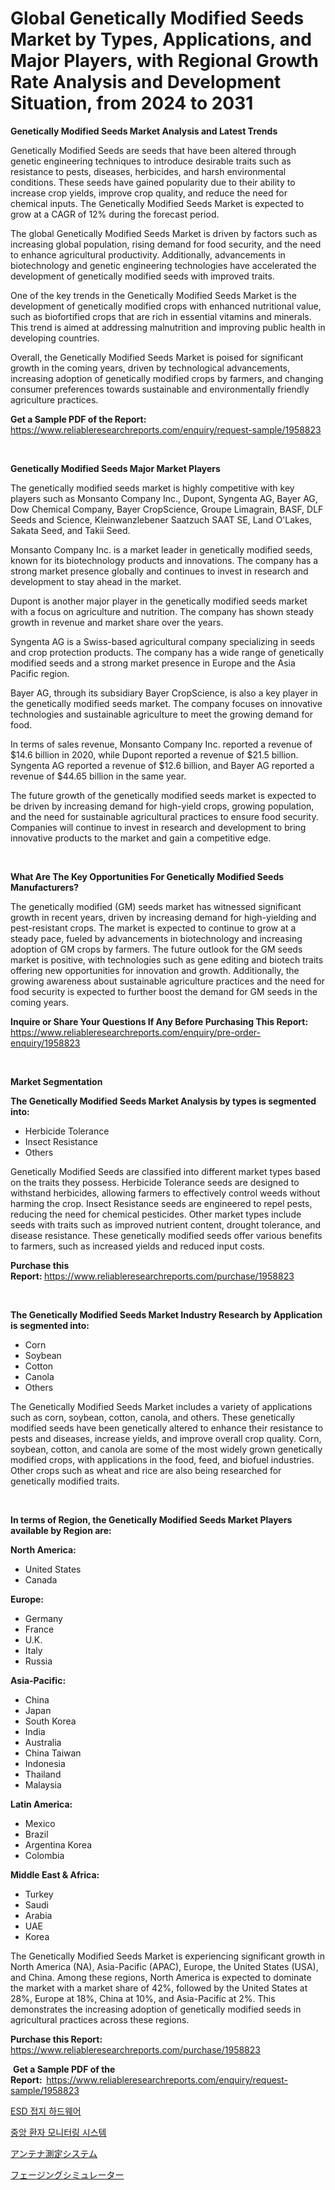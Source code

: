 <p><h1>Global Genetically Modified Seeds Market by Types, Applications, and Major Players, with Regional Growth Rate Analysis and Development Situation, from 2024 to 2031</h1></p><p><strong>Genetically Modified Seeds Market Analysis and Latest Trends</strong></p>
<p><p>Genetically Modified Seeds are seeds that have been altered through genetic engineering techniques to introduce desirable traits such as resistance to pests, diseases, herbicides, and harsh environmental conditions. These seeds have gained popularity due to their ability to increase crop yields, improve crop quality, and reduce the need for chemical inputs. The Genetically Modified Seeds Market is expected to grow at a CAGR of 12% during the forecast period.</p><p>The global Genetically Modified Seeds Market is driven by factors such as increasing global population, rising demand for food security, and the need to enhance agricultural productivity. Additionally, advancements in biotechnology and genetic engineering technologies have accelerated the development of genetically modified seeds with improved traits.</p><p>One of the key trends in the Genetically Modified Seeds Market is the development of genetically modified crops with enhanced nutritional value, such as biofortified crops that are rich in essential vitamins and minerals. This trend is aimed at addressing malnutrition and improving public health in developing countries.</p><p>Overall, the Genetically Modified Seeds Market is poised for significant growth in the coming years, driven by technological advancements, increasing adoption of genetically modified crops by farmers, and changing consumer preferences towards sustainable and environmentally friendly agriculture practices.</p></p>
<p><strong>Get a Sample PDF of the Report:&nbsp;</strong> <a href="https://www.reliableresearchreports.com/enquiry/request-sample/1958823">https://www.reliableresearchreports.com/enquiry/request-sample/1958823</a></p>
<p>&nbsp;</p>
<p><strong>Genetically Modified Seeds Major Market Players</strong></p>
<p><p>The genetically modified seeds market is highly competitive with key players such as Monsanto Company Inc., Dupont, Syngenta AG, Bayer AG, Dow Chemical Company, Bayer CropScience, Groupe Limagrain, BASF, DLF Seeds and Science, Kleinwanzlebener Saatzuch SAAT SE, Land O'Lakes, Sakata Seed, and Takii Seed. </p><p>Monsanto Company Inc. is a market leader in genetically modified seeds, known for its biotechnology products and innovations. The company has a strong market presence globally and continues to invest in research and development to stay ahead in the market.</p><p>Dupont is another major player in the genetically modified seeds market with a focus on agriculture and nutrition. The company has shown steady growth in revenue and market share over the years.</p><p>Syngenta AG is a Swiss-based agricultural company specializing in seeds and crop protection products. The company has a wide range of genetically modified seeds and a strong market presence in Europe and the Asia Pacific region.</p><p>Bayer AG, through its subsidiary Bayer CropScience, is also a key player in the genetically modified seeds market. The company focuses on innovative technologies and sustainable agriculture to meet the growing demand for food.</p><p>In terms of sales revenue, Monsanto Company Inc. reported a revenue of $14.6 billion in 2020, while Dupont reported a revenue of $21.5 billion. Syngenta AG reported a revenue of $12.6 billion, and Bayer AG reported a revenue of $44.65 billion in the same year.</p><p>The future growth of the genetically modified seeds market is expected to be driven by increasing demand for high-yield crops, growing population, and the need for sustainable agricultural practices to ensure food security. Companies will continue to invest in research and development to bring innovative products to the market and gain a competitive edge.</p></p>
<p>&nbsp;</p>
<p><strong>What Are The Key Opportunities For Genetically Modified Seeds Manufacturers?</strong></p>
<p><p>The genetically modified (GM) seeds market has witnessed significant growth in recent years, driven by increasing demand for high-yielding and pest-resistant crops. The market is expected to continue to grow at a steady pace, fueled by advancements in biotechnology and increasing adoption of GM crops by farmers. The future outlook for the GM seeds market is positive, with technologies such as gene editing and biotech traits offering new opportunities for innovation and growth. Additionally, the growing awareness about sustainable agriculture practices and the need for food security is expected to further boost the demand for GM seeds in the coming years.</p></p>
<p><strong>Inquire or Share Your Questions If Any Before Purchasing This Report:</strong> <a href="https://www.reliableresearchreports.com/enquiry/pre-order-enquiry/1958823">https://www.reliableresearchreports.com/enquiry/pre-order-enquiry/1958823</a></p>
<p>&nbsp;</p>
<p><strong>Market Segmentation</strong></p>
<p><strong>The Genetically Modified Seeds Market Analysis by types is segmented into:</strong></p>
<p><ul><li>Herbicide Tolerance</li><li>Insect Resistance</li><li>Others</li></ul></p>
<p><p>Genetically Modified Seeds are classified into different market types based on the traits they possess. Herbicide Tolerance seeds are designed to withstand herbicides, allowing farmers to effectively control weeds without harming the crop. Insect Resistance seeds are engineered to repel pests, reducing the need for chemical pesticides. Other market types include seeds with traits such as improved nutrient content, drought tolerance, and disease resistance. These genetically modified seeds offer various benefits to farmers, such as increased yields and reduced input costs.</p></p>
<p><strong>Purchase this Report:&nbsp;</strong><a href="https://www.reliableresearchreports.com/purchase/1958823">https://www.reliableresearchreports.com/purchase/1958823</a></p>
<p>&nbsp;</p>
<p><strong>The Genetically Modified Seeds Market Industry Research by Application is segmented into:</strong></p>
<p><ul><li>Corn</li><li>Soybean</li><li>Cotton</li><li>Canola</li><li>Others</li></ul></p>
<p><p>The Genetically Modified Seeds Market includes a variety of applications such as corn, soybean, cotton, canola, and others. These genetically modified seeds have been genetically altered to enhance their resistance to pests and diseases, increase yields, and improve overall crop quality. Corn, soybean, cotton, and canola are some of the most widely grown genetically modified crops, with applications in the food, feed, and biofuel industries. Other crops such as wheat and rice are also being researched for genetically modified traits.</p></p>
<p>&nbsp;</p>
<p><strong>In terms of Region, the Genetically Modified Seeds Market Players available by Region are:</strong></p>
<p>
    <p> <strong> North America: </strong>
        <ul>
            <li>United States</li>
            <li>Canada</li>
        </ul>
        </p> 
    <p> <strong> Europe: </strong>
        <ul>
            <li>Germany</li>
            <li>France</li>
            <li>U.K.</li>
            <li>Italy</li>
            <li>Russia</li>
        </ul>
        </p> 
    <p> <strong> Asia-Pacific: </strong>
        <ul>
            <li>China</li>
            <li>Japan</li>
            <li>South Korea</li>
            <li>India</li>
            <li>Australia</li>
            <li>China Taiwan</li>
            <li>Indonesia</li>
            <li>Thailand</li>
            <li>Malaysia</li>
        </ul>
        </p> 
    <p> <strong> Latin America: </strong>
        <ul>
            <li>Mexico</li>
            <li>Brazil</li>
            <li>Argentina Korea</li>
            <li>Colombia</li>
        </ul>
        </p> 
    <p> <strong> Middle East & Africa: </strong>
        <ul>
            <li>Turkey</li>
            <li>Saudi</li>
            <li>Arabia</li>
            <li>UAE</li>
            <li>Korea</li>
        </ul>
    </p>
    </p>
<p><p>The Genetically Modified Seeds Market is experiencing significant growth in North America (NA), Asia-Pacific (APAC), Europe, the United States (USA), and China. Among these regions, North America is expected to dominate the market with a market share of 42%, followed by the United States at 28%, Europe at 18%, China at 10%, and Asia-Pacific at 2%. This demonstrates the increasing adoption of genetically modified seeds in agricultural practices across these regions.</p></p>
<p><strong>Purchase this Report: </strong><a href="https://www.reliableresearchreports.com/purchase/1958823">https://www.reliableresearchreports.com/purchase/1958823</a></p>
<p>&nbsp;<strong>Get a Sample PDF of the Report:&nbsp;&nbsp;</strong><a href="https://www.reliableresearchreports.com/enquiry/request-sample/1958823">https://www.reliableresearchreports.com/enquiry/request-sample/1958823</a></p>
<p><strong></strong></p>
<p><p><a href="https://medium.com/@airanohannonzb68e5pb53oc1/esd-grounding-hardware-%EC%8B%9C%EC%9E%A5-%EC%9C%A0%ED%98%95-%EC%9D%91%EC%9A%A9-%EB%B0%8F-%EC%A7%80%EB%A6%AC%EC%97%90-%EB%8C%80%ED%95%9C-%ED%8F%AC%EA%B4%84%EC%A0%81-%ED%8F%89%EA%B0%80-9ae14c88e88e">ESD 접지 하드웨어</a></p><p><a href="https://medium.com/@twb809904379/2024%EB%85%84%EB%B6%80%ED%84%B0-2031%EB%85%84%EA%B9%8C%EC%A7%80%EC%9D%98-%EC%A4%91%EC%95%99-%ED%99%98%EC%9E%90-%EB%AA%A8%EB%8B%88%ED%84%B0%EB%A7%81-%EC%8B%9C%EC%8A%A4%ED%85%9C-%EC%8B%9C%EC%9E%A5-%EB%B6%84%EC%84%9D%EA%B3%BC-%EA%B7%9C%EB%AA%A8-%EC%98%88%EC%B8%A1-9654be96894d">중앙 환자 모니터링 시스템</a></p><p><a href="https://medium.com/@ag1596/%E6%AC%A1%E3%81%AE%E6%96%87%E7%AB%A0%E3%82%92%E6%97%A5%E6%9C%AC%E8%AA%9E%E3%81%AB%E7%BF%BB%E8%A8%B3%E3%81%97%E3%81%A6%E3%81%8F%E3%81%A0%E3%81%95%E3%81%84-%E3%82%A2%E3%83%B3%E3%83%86%E3%83%8A%E6%B8%AC%E5%AE%9A%E3%82%B7%E3%82%B9%E3%83%86%E3%83%A0%E5%B8%82%E5%A0%B4%E5%B1%95%E6%9C%9B-%E7%94%A3%E6%A5%AD%E6%A6%82%E8%A6%81%E3%81%A8%E4%BA%88%E6%B8%AC-2024%E5%B9%B4%E3%81%8B%E3%82%892031%E5%B9%B4-9d0b64d25a39">アンテナ測定システム</a></p><p><a href="https://medium.com/@ag1596/%E3%83%95%E3%82%A7%E3%83%BC%E3%83%87%E3%82%A3%E3%83%B3%E3%82%B0%E3%82%B7%E3%83%9F%E3%83%A5%E3%83%AC%E3%83%BC%E3%82%BF%E5%B8%82%E5%A0%B4%E3%81%AE%E8%A6%8F%E6%A8%A1-%E5%B8%82%E5%A0%B4%E8%A6%8B%E9%80%9A%E3%81%97%E3%81%A8%E5%B8%82%E5%A0%B4%E4%BA%88%E6%B8%AC-2024%E5%B9%B4%E3%81%8B%E3%82%892031%E5%B9%B4%E3%81%BE%E3%81%A7-52c28fcfef58">フェージングシミュレーター</a></p></p>